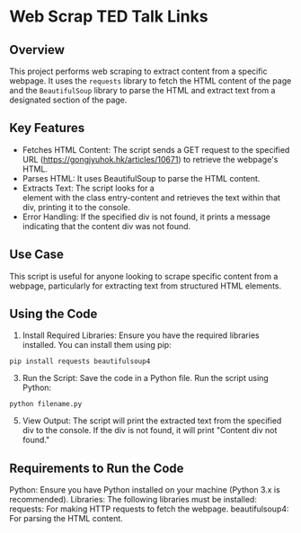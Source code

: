 # Web Scrap TED Talk Links

## Overview 
This project performs web scraping to extract content from a specific webpage. It uses the <code>requests</code> library to fetch the HTML content of the page and the <code>BeautifulSoup</code> library to parse the HTML and extract text from a designated section of the page. 

## Key Features 
- Fetches HTML Content: The script sends a GET request to the specified URL (https://gongjyuhok.hk/articles/10671) to retrieve the webpage's HTML.
- Parses HTML: It uses BeautifulSoup to parse the HTML content.
- Extracts Text: The script looks for a <div> element with the class entry-content and retrieves the text within that div, printing it to the console.
- Error Handling: If the specified div is not found, it prints a message indicating that the content div was not found.

## Use Case
This script is useful for anyone looking to scrape specific content from a webpage, particularly for extracting text from structured HTML elements.

## Using the Code
1. Install Required Libraries: Ensure you have the required libraries installed. You can install them using pip:
```
pip install requests beautifulsoup4
```
3. Run the Script: Save the code in a Python file. Run the script using Python:
```
python filename.py
```
5. View Output: The script will print the extracted text from the specified div to the console. If the div is not found, it will print "Content div not found."

## Requirements to Run the Code
Python: Ensure you have Python installed on your machine (Python 3.x is recommended).
Libraries: The following libraries must be installed:
requests: For making HTTP requests to fetch the webpage.
beautifulsoup4: For parsing the HTML content.


   
